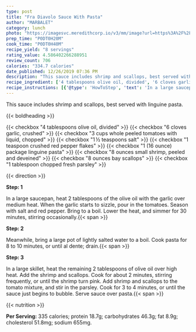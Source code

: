```yaml
---
type: post
title: "Fra Diavolo Sauce With Pasta"
author: "MARBALET"
category: lunch
photo: "https://imagesvc.meredithcorp.io/v3/mm/image?url=https%3A%2F%2Fimages.media-allrecipes.com%2Fuserphotos%2F473536.jpg"
prep_time: "P0DT0H20M"
cook_time: "P0DT0H40M"
recipe_yield: "8 servings"
rating_value: 4.586402266288951
review_count: 706
calories: "334.7 calories"
date_published: 12/26/2019 07:36 PM
description: "This sauce includes shrimp and scallops, best served with linguine pasta."
recipe_ingredient: ['4 tablespoons olive oil, divided', '6 cloves garlic, crushed', '3 cups whole peeled tomatoes with liquid, chopped', '1\u2009½ teaspoons salt', '1 teaspoon crushed red pepper flakes', '1 (16 ounce) package linguine pasta', '8 ounces small shrimp, peeled and deveined', '8 ounces bay scallops', '1 tablespoon chopped fresh parsley']
recipe_instructions: [{'@type': 'HowToStep', 'text': 'In a large saucepan, heat 2 tablespoons of the olive oil with the garlic over medium heat. When the garlic starts to sizzle, pour in the tomatoes. Season with salt and red pepper. Bring to a boil. Lower the heat, and simmer for 30 minutes, stirring occasionally.\n'}, {'@type': 'HowToStep', 'text': 'Meanwhile, bring a large pot of lightly salted water to a boil. Cook pasta for 8 to 10 minutes, or until al dente; drain.\n'}, {'@type': 'HowToStep', 'text': 'In a large skillet, heat the remaining 2 tablespoons of olive oil over high heat. Add the shrimp and scallops. Cook for about 2 minutes, stirring frequently, or until the shrimp turn pink. Add shrimp and scallops to the tomato mixture, and stir in the parsley. Cook for 3 to 4 minutes, or until the sauce just begins to bubble. Serve sauce over pasta.\n'}]
---
```


This sauce includes shrimp and scallops, best served with linguine pasta. 

{{< boldheading >}}

{{< checkbox "4 tablespoons olive oil, divided" >}}
{{< checkbox "6 cloves garlic, crushed" >}}
{{< checkbox "3 cups whole peeled tomatoes with liquid, chopped" >}}
{{< checkbox "1 ½ teaspoons salt" >}}
{{< checkbox "1 teaspoon crushed red pepper flakes" >}}
{{< checkbox "1 (16 ounce) package linguine pasta" >}}
{{< checkbox "8 ounces small shrimp, peeled and deveined" >}}
{{< checkbox "8 ounces bay scallops" >}}
{{< checkbox "1 tablespoon chopped fresh parsley" >}}


{{< direction >}}

**Step: 1**

In a large saucepan, heat 2 tablespoons of the olive oil with the garlic over medium heat. When the garlic starts to sizzle, pour in the tomatoes. Season with salt and red pepper. Bring to a boil. Lower the heat, and simmer for 30 minutes, stirring occasionally.{{< span >}}

**Step: 2**

Meanwhile, bring a large pot of lightly salted water to a boil. Cook pasta for 8 to 10 minutes, or until al dente; drain.{{< span >}}

**Step: 3**

In a large skillet, heat the remaining 2 tablespoons of olive oil over high heat. Add the shrimp and scallops. Cook for about 2 minutes, stirring frequently, or until the shrimp turn pink. Add shrimp and scallops to the tomato mixture, and stir in the parsley. Cook for 3 to 4 minutes, or until the sauce just begins to bubble. Serve sauce over pasta.{{< span >}}

{{< nutrition >}}

**Per Serving:** 335 calories; protein 18.7g; carbohydrates 46.3g; fat 8.9g; cholesterol 51.8mg; sodium 655mg.